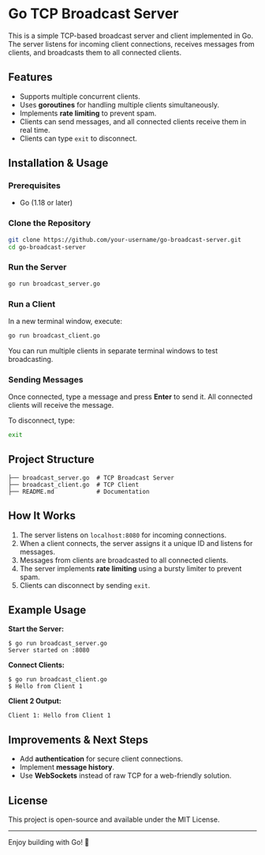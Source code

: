 # Go TCP Broadcast Server

This is a simple TCP-based broadcast server and client implemented in Go. The server listens for incoming client connections, receives messages from clients, and broadcasts them to all connected clients.

## Features
- Supports multiple concurrent clients.
- Uses **goroutines** for handling multiple clients simultaneously.
- Implements **rate limiting** to prevent spam.
- Clients can send messages, and all connected clients receive them in real time.
- Clients can type `exit` to disconnect.

## Installation & Usage

### Prerequisites
- Go (1.18 or later)

### Clone the Repository
```sh
git clone https://github.com/your-username/go-broadcast-server.git
cd go-broadcast-server
```

### Run the Server
```sh
go run broadcast_server.go
```

### Run a Client
In a new terminal window, execute:
```sh
go run broadcast_client.go
```
You can run multiple clients in separate terminal windows to test broadcasting.

### Sending Messages
Once connected, type a message and press **Enter** to send it. All connected clients will receive the message.

To disconnect, type:
```sh
exit
```

## Project Structure
```
├── broadcast_server.go  # TCP Broadcast Server
├── broadcast_client.go  # TCP Client
├── README.md            # Documentation
```

## How It Works
1. The server listens on `localhost:8080` for incoming connections.
2. When a client connects, the server assigns it a unique ID and listens for messages.
3. Messages from clients are broadcasted to all connected clients.
4. The server implements **rate limiting** using a bursty limiter to prevent spam.
5. Clients can disconnect by sending `exit`.

## Example Usage
**Start the Server:**
```
$ go run broadcast_server.go
Server started on :8080
```

**Connect Clients:**
```
$ go run broadcast_client.go
$ Hello from Client 1
```

**Client 2 Output:**
```
Client 1: Hello from Client 1
```

## Improvements & Next Steps
- Add **authentication** for secure client connections.
- Implement **message history**.
- Use **WebSockets** instead of raw TCP for a web-friendly solution.

## License
This project is open-source and available under the MIT License.

---
Enjoy building with Go! 🚀
